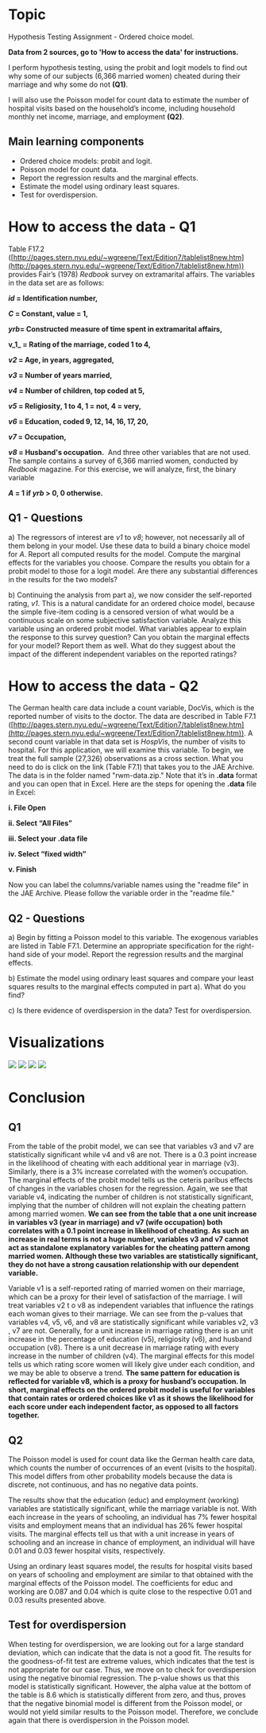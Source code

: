 # Topic

Hypothesis Testing Assignment - Ordered choice model.

**Data from 2 sources, go to 'How to access the data' for instructions.** 

I perform hypothesis testing, using the probit and logit models to find out why some of our subjects (6,366 married women) cheated during their marriage and why some do not **(Q1)**. 

I will also use the Poisson model for count data to estimate the number of hospital visits based on the household’s income, including household monthly net income, marriage, and employment **(Q2)**.


## Main learning components

* Ordered choice models: probit and logit. 
* Poisson model for count data.
* Report the regression results and the marginal effects.
* Estimate the model using ordinary least squares.
* Test for overdispersion.

# How to access the data - Q1

Table F17.2 ([http://pages.stern.nyu.edu/~wgreene/Text/Edition7/tablelist8new.htm](http://pages.stern.nyu.edu/~wgreene/Text/Edition7/tablelist8new.htm)) provides Fair’s (1978)  _Redbook_  survey on extramarital affairs. The variables in the data set are as follows:

**_id_  = Identification number,**

**_C_  = Constant, value = 1,**

**_yrb_= Constructed measure of time spent in extramarital affairs,**

**v_1_ = Rating of the marriage, coded 1 to 4,**

**_v2_  = Age, in years, aggregated,**

**_v3_  = Number of years married,**

**_v4_  = Number of children, top coded at 5,**

**_v5_  = Religiosity, 1 to 4, 1 = not, 4 = very,**

**_v6_  = Education, coded 9, 12, 14, 16, 17, 20,**

**_v7_  = Occupation,**

**_v8_  = Husband's occupation.**
​
And three other variables that are not used. The sample contains a survey of 6,366 married women, conducted by  _Redbook_  magazine. For this exercise, we will analyze, first, the binary variable

**_A_  = 1 if  _yrb_  > 0, 0 otherwise.**
## Q1 - Questions
a) The regressors of interest are  _v1_  to  _v8_; however, not necessarily all of them belong in your model. Use these data to build a binary choice model for  _A_. Report all computed results for the model. Compute the marginal effects for the variables you choose. Compare the results you obtain for a probit model to those for a logit model. Are there any substantial differences in the results for the two models?

b) Continuing the analysis from part a), we now consider the self-reported rating,  _v1_. This is a natural candidate for an ordered choice model, because the simple five-item coding is a censored version of what would be a continuous scale on some subjective satisfaction variable. Analyze this variable using an ordered probit model. What variables appear to explain the response to this survey question? Can you obtain the marginal effects for your model? Report them as well. What do they suggest about the impact of the different independent variables on the reported ratings?

# How to access the data - Q2
The German health care data include a count variable, DocVis, which is the reported number of visits to the doctor. The data are described in Table F7.1
([http://pages.stern.nyu.edu/~wgreene/Text/Edition7/tablelist8new.htm](http://pages.stern.nyu.edu/~wgreene/Text/Edition7/tablelist8new.htm)). A second count variable in that data set is  _HospVis_, the number of visits to hospital. For this application, we will examine this variable. To begin, we treat the full sample (27,326) observations as a cross section.
What you need to do is click on the link (Table F7.1) that takes you to the JAE Archive. The data is in the folder named "rwm-data.zip." Note that it’s in  **.data**  format and you can open that in Excel. Here are the steps for opening the  **.data**  file in Excel:

**i. File Open**

**ii. Select “All Files”**

**iii. Select your .data file**

**iv. Select “fixed width”**

**v. Finish**

Now you can label the columns/variable names using the "readme file" in the JAE Archive. Please follow the variable order in the "readme file."

## Q2 - Questions
a) Begin by fitting a Poisson model to this variable. The exogenous variables are listed in Table F7.1. Determine an appropriate specification for the right-hand side of your model. Report the regression results and the marginal effects.

b) Estimate the model using ordinary least squares and compare your least squares results to the marginal effects computed in part a). What do you find?

c) Is there evidence of overdispersion in the data? Test for overdispersion.
# Visualizations
**![](https://lh4.googleusercontent.com/5oZ1wdH3ZuIZ1u1rrXVkeDUFlcdM7PIiWeML2sajQ0oio9Hn6FHII957en6Lcxrl9UG4_x4ScjSvI9EOHP_kYP5EhQ0j5hxbN3NGG_YsTDg-z0NcmPbLBUpS5Q02v2eKMGjKQKOKQf8)**
**![](https://lh3.googleusercontent.com/9w8Zi647DCF67-qWG6xzmBS0DksQmch8IO8n1jHirXdMFxV4btCvPx22L3t0eWeDgkq5OUHwvY1H7WIxYQxEOZ4o_MvKKX6IolgRfTkWU6CUHFT24Kd8kawRQTwzuH9obcuStmOSgHE)**
**![](https://lh6.googleusercontent.com/CWnhgMAwLhJfcJ4ty04YBANVh8svGtJCwjpOVM2CUCsUXUyP5Sypf7LluNdXbAOTrFCVi4XQa-a1yfZfA0kgz_b5QxNgz_-pDI2xu7owj_ar3QpyTVK6B3xi15RQKBPehCcUn9IrQlU)**
**![](https://lh4.googleusercontent.com/FhMYNgyo1QbGDglanEjtZAQJxvgXfeZXoxtmxePE33OTB8cWs-4l6BwRz9WeGaPYskDD3yTqpusvkceym4ISO7cRme6vlsnKr9Q6HMW-ysGeDaMGuJFlLJcNY0uhu41C0kXMcyJXZ5k)**

# Conclusion
## Q1
From the table of the probit model, we can see that variables v3 and v7 are statistically significant while v4 and v8 are not. There is a 0.3 point increase in the likelihood of cheating with each additional year in marriage (v3). 
Similarly, there is a 3% increase correlated with the women’s occupation. ​The marginal effects​ of the probit model tells us the ​ceteris paribus effects of changes in the variables chosen for the regression. Again, we see that variable v4, indicating the number of children is not statistically significant, implying that the number of children will not explain the cheating pattern among married women. 
**We can see from the table that a one unit increase in variables v3 (year in marriage) and v7 (wife occupation) both correlates with a 0.1 point increase in likelihood of cheating. As such an increase in real terms is not a huge number, variables ​v3​ and v7 cannot act as standalone explanatory variables for the cheating pattern among married women. Although these two variables are statistically significant, they do not have a strong causation relationship with our dependent variable.**

Variable ​v1​ is a self-reported rating of married women on their marriage, which can be a proxy for their level of satisfaction of the marriage. I will treat variables ​v2 t​ o ​v8​ as independent variables that influence the ratings each woman gives to their marriage. ​We can see from the p-values that variables ​v4,​ ​v5​, ​v6​, and ​v8​ are statistically significant while variables ​v2,​ ​v3​, ​v7​ are not. Generally, for a unit increase in marriage rating there is an unit increase in the percentage of education (v5), religiosity (v6), and husband occupation (v8). There is a unit decrease in marriage rating with every increase in the number of children (v4).
The marginal effects for this model tells us which rating score women will likely give under each condition, and we may be able to observe a trend. **The same pattern for education is reflected for variable ​v8,​ which is a proxy for husband’s occupation. In short, marginal effects on the ordered probit model is useful for variables that contain rates or ordered choices like ​v1​ as it shows the likelihood for each score under each independent factor, as opposed to all factors together.**


## Q2

The Poisson model is used for count data like the German health care data, which counts the number of occurrences of an event (visits to the hospital). This model differs from other probability models because the data is discrete, not continuous, and has no negative data points.

The results show that the education (​educ​) and employment (​working​) variables are statistically significant, while the marriage variable is not. With each increase in the years of schooling, an individual has 7% fewer hospital visits and employment means that an individual has 26% fewer hospital visits. The marginal effects tell us that with a unit increase in years of schooling and an increase in chance of employment, an individual will have 0.01 and 0.03 fewer hospital visits, respectively.

Using an ordinary least squares model, the results for hospital visits based on years of schooling and employment are similar to that obtained with the marginal effects of the Poisson model. The coefficients for ​educ​ and ​working​ are 0.087 and 0.04 which is quite close to the respective 0.01 and 0.03 results presented above.


## Test for overdispersion
When testing for overdispersion, we are looking out for a large standard deviation, which can indicate that the data is not a good fit. The results for the goodness-of-fit test are extreme values, which indicates that the test is not appropriate for our case. Thus, we move on to check for overdispersion using the negative binomial regression. The p-value shows us that this model is statistically significant. However, the alpha value at the bottom of the table is 8.6 which is statistically different from zero, and thus, proves that the negative binomial model is different from the Poisson model, or would not yield similar results to the Poisson model. Therefore, we conclude again that there is overdispersion in the Poisson model.
